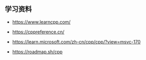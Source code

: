 ## 学习资料

- https://www.learncpp.com/

- https://cppreference.cn/
- https://learn.microsoft.com/zh-cn/cpp/cpp/?view=msvc-170

- https://roadmap.sh/cpp
